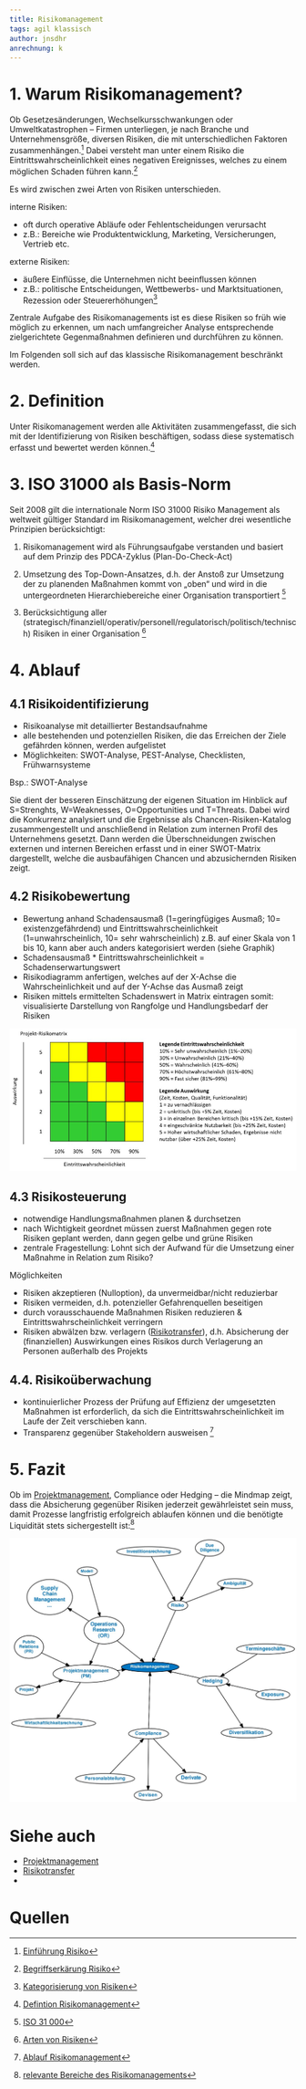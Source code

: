 ```yaml
---
title: Risikomanagement
tags: agil klassisch
author: jnsdhr
anrechnung: k 
---
```


 # 1. Warum Risikomanagement?
 
Ob Gesetzesänderungen, Wechselkursschwankungen oder Umweltkatastrophen – Firmen unterliegen, je nach Branche und Unternehmensgröße, diversen Risiken, die mit unterschiedlichen Faktoren zusammenhängen.[^1]
Dabei versteht man unter einem Risiko die Eintrittswahrscheinlichkeit eines negativen Ereignisses, welches zu einem möglichen Schaden führen kann.[^2]

Es wird zwischen zwei Arten von Risiken unterschieden.

interne Risiken:
-  oft durch operative Abläufe oder Fehlentscheidungen verursacht
- z.B.: Bereiche wie Produktentwicklung, Marketing, Versicherungen, Vertrieb etc.

externe Risiken:
- äußere Einflüsse, die Unternehmen nicht beeinflussen können
- z.B.: politische Entscheidungen, Wettbewerbs- und Marktsituationen, Rezession oder Steuererhöhungen[^3]

Zentrale Aufgabe des Risikomanagements ist es diese Risiken so früh wie möglich zu erkennen, um nach umfangreicher Analyse entsprechende zielgerichtete Gegenmaßnahmen definieren und durchführen zu können.

Im Folgenden soll sich auf das klassische Risikomanagement beschränkt werden.

# 2. Definition
Unter Risikomanagement werden alle Aktivitäten zusammengefasst, die sich mit der Identifizierung von Risiken beschäftigen, sodass diese systematisch erfasst und bewertet werden können.[^4]  

# 3. ISO 31000 als Basis-Norm
Seit 2008 gilt die internationale Norm ISO 31000 Risiko Management als weltweit gültiger Standard im Risikomanagement, welcher drei wesentliche Prinzipien berücksichtigt: 

1. Risikomanagement wird als Führungsaufgabe verstanden und basiert auf dem Prinzip des PDCA-Zyklus (Plan-Do-Check-Act)

2. Umsetzung des Top-Down-Ansatzes, d.h. der Anstoß zur Umsetzung der zu planenden Maßnahmen kommt von „oben“ und wird in die untergeordneten Hierarchiebereiche einer Organisation transportiert [^5]

3. Berücksichtigung aller (strategisch/finanziell/operativ/personell/regulatorisch/politisch/technisch) Risiken in einer Organisation [^6]

# 4. Ablauf

## 4.1 Risikoidentifizierung

- Risikoanalyse mit detaillierter Bestandsaufnahme
- alle bestehenden und potenziellen Risiken, die das Erreichen der Ziele gefährden können, werden aufgelistet
- Möglichkeiten: SWOT-Analyse, PEST-Analyse, Checklisten, Frühwarnsysteme

Bsp.: SWOT-Analyse

Sie dient der besseren Einschätzung der eigenen Situation im Hinblick auf S=Strenghts, W=Weaknesses, O=Opportunities und T=Threats. Dabei wird die Konkurrenz analysiert und die Ergebnisse als Chancen-Risiken-Katalog zusammengestellt und anschließend in Relation zum internen Profil des Unternehmens gesetzt.
Dann werden die Überschneidungen zwischen externen und internen Bereichen erfasst und in einer SWOT-Matrix dargestellt, welche die ausbaufähigen Chancen und abzusichernden Risiken zeigt.

## 4.2 Risikobewertung

- Bewertung anhand Schadensausmaß (1=geringfügiges Ausmaß; 10= existenzgefährdend) und Eintrittswahrscheinlichkeit (1=unwahrscheinlich, 10= sehr wahrscheinlich) z.B. auf einer Skala von 1 bis 10, kann aber auch anders kategorisiert werden (siehe Graphik)
- Schadensausmaß * Eintrittswahrscheinlichkeit = Schadenserwartungswert
- Risikodiagramm anfertigen, welches auf der X-Achse die Wahrscheinlichkeit und auf der Y-Achse das Ausmaß zeigt
- Risiken mittels ermittelten Schadenswert in Matrix eintragen
somit: visualisierte Darstellung von Rangfolge und Handlungsbedarf der Risiken 

![Risikomatrix](Risikomanagement/Risikomatrix.jpg)

## 4.3 Risikosteuerung

- notwendige Handlungsmaßnahmen planen & durchsetzen
- nach Wichtigkeit geordnet müssen zuerst Maßnahmen gegen rote Risiken geplant werden, dann gegen gelbe und grüne Risiken 
- zentrale Fragestellung: Lohnt sich der Aufwand für die Umsetzung einer Maßnahme in Relation zum Risiko?

Möglichkeiten
- Risiken akzeptieren (Nulloption), da unvermeidbar/nicht reduzierbar
- Risiken vermeiden, d.h. potenzieller Gefahrenquellen beseitigen
- durch vorausschauende Maßnahmen Risiken reduzieren & Eintrittswahrscheinlichkeit verringern
- Risiken abwälzen bzw. verlagern ([Risikotransfer](Risikotransfer.md)), d.h. Absicherung der (finanziellen) Auswirkungen eines Risikos durch Verlagerung an Personen außerhalb des Projekts

## 4.4. Risikoüberwachung

- kontinuierlicher Prozess der Prüfung auf Effizienz der umgesetzten Maßnahmen ist erforderlich, da sich die Eintrittswahrscheinlichkeit im Laufe der Zeit verschieben kann. 
- Transparenz gegenüber Stakeholdern ausweisen [^7]

# 5. Fazit

Ob im [Projektmanagement](Projektmanagement.md), Compliance oder Hedging – die Mindmap zeigt, dass die Absicherung gegenüber Risiken jederzeit gewährleistet sein muss, damit Prozesse langfristig erfolgreich ablaufen können und die benötigte Liquidität stets sichergestellt ist:[^8]

![Mindmap](Risikomanagement/Risikomanagement.jpg)

# Siehe auch
- [Projektmanagement](Projektmanagement.md)
- [Risikotransfer](Risikotransfer.md)
- 


# Quellen

[^1]: [Einführung Risiko](https://sevdesk.de/blog/risikomanagement/#definition)
[^2]: [Begriffserkärung Risiko](https://www.business-wissen.de/hb/ziele-und-aufgaben-des-risikomanagements-im-unternehmen/)
[^3]: [Kategorisierung von Risiken](https://treuenfels-personalberatung.com/fokusthemen/risikomanagement/)
[^4]: [Defintion Risikomanagement](https://www.business-wissen.de/premium/risiken-identifizieren/)
[^5]: [ISO 31 000](https://www.risikomanagement-wissen.de/risikomanagement/risikomanagement-einfuehrung/iso_31000/)
[^6]: [Arten von Risiken](https://sevdesk.de/blog/risikomanagement/#ziele)
[^7]: [Ablauf Risikomanagement](https://sevdesk.de/blog/risikomanagement/#definition)
[^8]: [relevante Bereiche des Risikomanagements](https://wirtschaftslexikon.gabler.de/sites/default/files/graph/extended/risikomanagement-42454.png)
